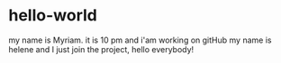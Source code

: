 # hello-world
my name is Myriam.
it is 10 pm and i'am working on gitHub
my name is helene and I just join the project, hello everybody!
